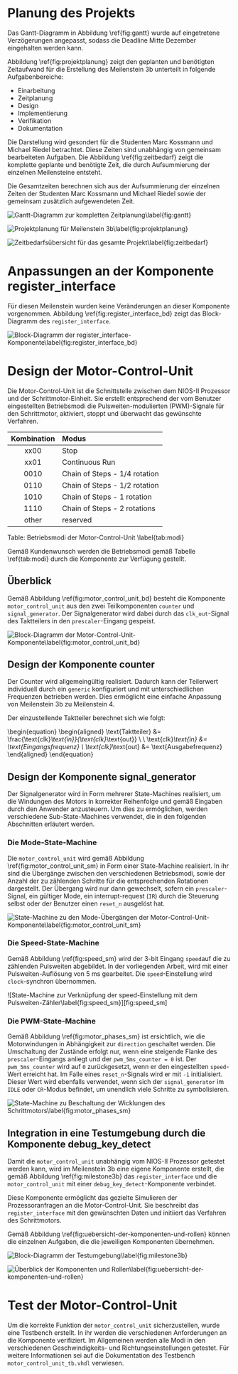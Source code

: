 # Planung des Projekts

Das Gantt-Diagramm in Abbildung \ref{fig:gantt} wurde auf eingetretene Verzögerungen angepasst, sodass die Deadline Mitte Dezember eingehalten werden kann.
 
Abbildung \ref{fig:projektplanung} zeigt den geplanten und benötigten Zeitaufwand für die Erstellung des Meilenstein 3b unterteilt in folgende Aufgabenbereiche:

- Einarbeitung
- Zeitplanung
- Design
- Implementierung
- Verifikation
- Dokumentation

Die Darstellung wird gesondert für die Studenten Marc Kossmann und Michael Riedel betrachtet. Diese Zeiten sind unabhängig von gemeinsam bearbeiteten Aufgaben. Die Abbildung \ref{fig:zeitbedarf} zeigt die komplette geplante und benötigte Zeit, die durch Aufsummierung der einzelnen Meilensteine entsteht.

Die Gesamtzeiten berechnen sich aus der Aufsummierung der einzelnen Zeiten der Studenten Marc Kossmann und Michael Riedel sowie der gemeinsam zusätzlich aufgewendeten Zeit.

![Gantt-Diagramm zur kompletten Zeitplanung\label{fig:gantt}][fig:gantt]

![Projektplanung für Meilenstein 3b\label{fig:projektplanung}][fig:projektplanung]

![Zeitbedarfsübersicht für das gesamte Projekt\label{fig:zeitbedarf}][fig:zeitbedarf]

# Anpassungen an der Komponente register_interface

Für diesen Meilenstein wurden keine Veränderungen an dieser Komponente vorgenommen. Abbildung \ref{fig:register_interface_bd} zeigt das Block-Diagramm des `register_interface`.

![Block-Diagramm der register_interface-Komponente\label{fig:register_interface_bd}][fig:register_interface_bd]

# Design der Motor-Control-Unit

Die Motor-Control-Unit ist die Schnittstelle zwischen dem NIOS-II Prozessor und der Schrittmotor-Einheit. Sie erstellt entsprechend der vom Benutzer eingestellten Betriebsmodi die Pulsweiten-modulierten (PWM)-Signale für den Schrittmotor, aktiviert, stoppt und überwacht das gewünschte Verfahren.

| Kombination | Modus                                 |
| :---------: | :------------------------------------ |
| xx00        | Stop                                  |
| xx01        | Continuous Run                        |
| 0010        | Chain of Steps - 1/4 rotation         |
| 0110        | Chain of Steps - 1/2 rotation         |
| 1010        | Chain of Steps - 1 rotation           |
| 1110        | Chain of Steps - 2 rotations          |
| other       | reserved                              |

Table: Betriebsmodi der Motor-Control-Unit \label{tab:modi}

Gemäß Kundenwunsch werden die Betriebsmodi gemäß Tabelle \ref{tab:modi} durch die Komponente zur Verfügung gestellt.

## Überblick

Gemäß Abbildung \ref{fig:motor_control_unit_bd} besteht die Komponente `motor_control_unit` aus den zwei Teilkomponenten `counter` und `signal_generator`. Der Signalgenerator wird dabei durch das `clk_out`-Signal des Taktteilers in den `prescaler`-Eingang gespeist.

![Block-Diagramm der Motor-Control-Unit-Komponente\label{fig:motor_control_unit_bd}][fig:motor_control_unit_bd]

## Design der Komponente counter

Der Counter wird allgemeingültig realisiert. Dadurch kann der Teilerwert individuell durch ein `generic` konfiguriert und mit unterschiedlichen Frequenzen betrieben werden. Dies ermöglicht eine einfache Anpassung von Meilenstein 3b zu Meilenstein 4.

Der einzustellende Taktteiler berechnet sich wie folgt:

\begin{equation}
\begin{aligned}
    \text{Taktteiler} &= \frac{\text{clk}_\text{in}}{\text{clk}_\text{out}} \\
    \\
    \text{clk}_\text{in} &= \text{Eingangsfrequenz} \\
    \text{clk}_\text{out} &= \text{Ausgabefrequenz}
\end{aligned}
\end{equation}

## Design der Komponente signal_generator

Der Signalgenerator wird in Form mehrerer State-Machines realisiert, um die Windungen des Motors in korrekter Reihenfolge und gemäß Eingaben durch den Anwender anzusteuern. Um dies zu ermöglichen, werden verschiedene Sub-State-Machines verwendet, die in den folgenden Abschnitten erläutert werden.

### Die Mode-State-Machine

Die `motor_control_unit` wird gemäß Abbildung \ref{fig:motor_control_unit_sm} in Form einer State-Machine realisiert. In ihr sind die Übergänge zwischen den verschiedenen Betriebsmodi, sowie der Anzahl der zu zählenden Schritte für die entsprechenden Rotationen dargestellt. Der Übergang wird nur dann gewechselt, sofern ein `prescaler`-Signal, ein gültiger Mode, ein interrupt-request (`IR`) durch die Steuerung selbst oder der Benutzer einen `reset_n` ausgelöst hat.

![State-Machine zu den Mode-Übergängen der Motor-Control-Unit-Komponente\label{fig:motor_control_unit_sm}][fig:motor_control_unit_sm]

### Die Speed-State-Machine

Gemäß Abbildung \ref{fig:speed_sm} wird der 3-bit Eingang `speed`auf die zu zählenden Pulsweiten abgebildet. In der vorliegenden Arbeit, wird mit einer Pulsweiten-Auflösung von 5 ms gearbeitet. Die `speed`-Einstellung wird `clock`-synchron übernommen.

![State-Machine zur Verknüpfung der speed-Einstellung mit dem Pulsweiten-Zähler\label{fig:speed_sm}][fig:speed_sm]

### Die PWM-State-Machine

Gemäß Abbildung \ref{fig:motor_phases_sm} ist ersichtlich, wie die Motorwindungen in Abhängigkeit zur `direction` geschaltet werden. Die Umschaltung der Zustände erfolgt nur, wenn eine steigende Flanke des `prescaler`-Eingangs anliegt und der `pwm_5ms_counter = 0` ist. Der `pwm_5ms_counter` wird auf `0` zurückgesetzt, wenn er den eingestellten `speed`-Wert erreicht hat. Im Falle eines `reset_n`-Signals wird er mit `-1` initialisiert. Dieser Wert wird ebenfalls verwendet, wenn sich der `signal_generator` im `IDLE` oder `CR`-Modus befindet, um unendlich viele Schritte zu symbolisieren.

![State-Machine zu Beschaltung der Wicklungen des Schrittmotors\label{fig:motor_phases_sm}][fig:motor_phases_sm]

## Integration in eine Testumgebung durch die Komponente debug_key_detect

Damit die `motor_control_unit` unabhängig vom NIOS-II Prozessor getestet werden kann, wird im Meilenstein 3b eine eigene Komponente erstellt, die gemäß Abbildung \ref{fig:milestone3b} das `register_interface` und die `motor_control_unit` mit einer `debug_key_detect`-Komponente verbindet.

Diese Komponente ermöglicht das gezielte Simulieren der Prozessoranfragen an die Motor-Control-Unit. Sie beschreibt das `register_interface` mit den gewünschten Daten und initiiert das Verfahren des Schrittmotors.

Gemäß Abbildung \ref{fig:uebersicht-der-komponenten-und-rollen} können die einzelnen Aufgaben, die die jeweiligen Komponenten übernehmen. 

![Block-Diagramm der Testumgebung\label{fig:milestone3b}][fig:milestone3b]

![Überblick der Komponenten und Rollen\label{fig:uebersicht-der-komponenten-und-rollen}][fig:uebersicht-der-komponenten-und-rollen]

# Test der Motor-Control-Unit

Um die korrekte Funktion der `motor_control_unit` sicherzustellen, wurde eine Testbench erstellt. In ihr werden die verschiedenen Anforderungen an die Komponente verifiziert. Im Allgemeinen werden alle Modi in den verschiedenen Geschwindigkeits- und Richtungseinstellungen getestet. Für weitere Informationen sei auf die Dokumentation des Testbench `motor_control_unit_tb.vhdl` verwiesen.

<!-- Links -->

[fig:gantt]: ../Planning/Gantt-Diagramm.png "Gantt-Diagramm zur kompletten Zeitplanung"

[fig:projektplanung]: ../Planning/Planung_Meilenstein3b.png "Projektplanung für Meilenstein 3b" 

[fig:zeitbedarf]: ../Planning/Zeitbedarf.png "Zeitbedarfsübersicht für das gesamte Projekt"

[fig:register_interface_bd]: ../Milestone_3b/Diagrams/Block/register_interface.png "Block Diagramm des Register Interface"

[fig:motor_control_unit_bd]: ../Milestone_3b/Diagrams/Block/motor_control_unit.png "Block-Diagramm der Motor-Control-Unit-Komponente"

[fig:motor_control_unit_sm]: ../Milestone_3b/Diagrams/State-Machines/motor_control_unit.png "State-Machine zu den Mode-Übergängen der Motor-Control-Unit-Komponente"

[fig:motor_phases_sm]: ../Milestone_3b/Diagrams/State-Machines/motor_phases.png "State-Machine zu Beschaltung der Wicklungen des Schrittmotors"

[fig:milestone3b]: ../Milestone_3b/Diagrams/Block/milestone3b.png "Block-Diagramm der Testumgebung"

[fig:uebersicht-der-komponenten-und-rollen]: ../Milestone_3b/Diagrams/Uebersicht-Komponenten-und-Rollen.png "Überblick der Komponenten und Rollen"
